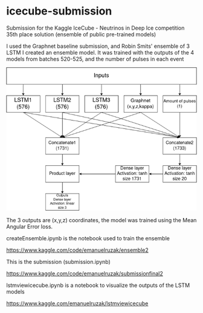 # icecube-submission
Submission for the Kaggle IceCube - Neutrinos in Deep Ice competition
35th place solution (ensemble of public pre-trained models)

I used the Graphnet baseline submission, and Robin Smits' ensemble of 3 LSTM
I created an ensemble model. It was trained with the outputs of the 4 models from batches 520-525, and the number of pulses in each event

![Alt text](diagram1.png?raw=true "Title")

The 3 outputs are (x,y,z) coordinates, the model was trained using the Mean Angular Error loss.

createEnsemble.ipynb is the notebook used to train the ensemble

https://www.kaggle.com/code/emanuelruzak/ensemble2

This is the submission (submission.ipynb)

https://www.kaggle.com/code/emanuelruzak/submissionfinal2

lstmviewicecube.ipynb is a notebook to visualize the outputs of the LSTM models

https://www.kaggle.com/emanuelruzak/lstmviewicecube

